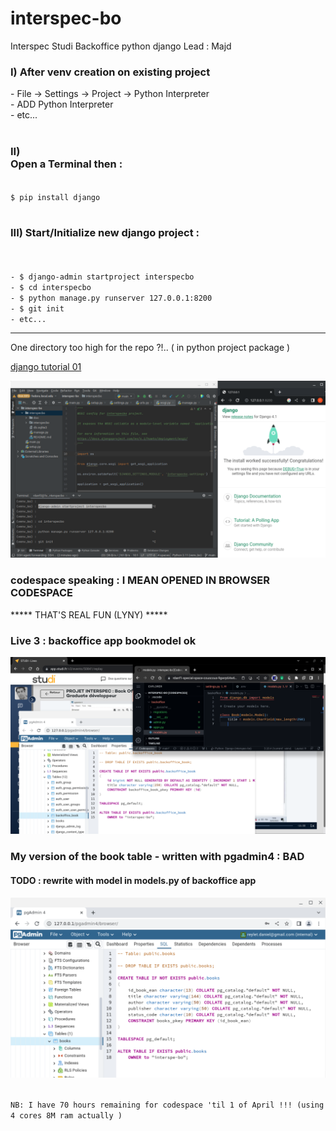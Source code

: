 # interspec-bo
Interspec Studi Backoffice python django
Lead : Majd

<h3>I)  
After venv creation on existing project</h3>
<menus>
- File -> Settings -> Project -> Python Interpreter<br>
- ADD Python Interpreter<br>
- etc...<br>
</menus>
<br>
<h3>II)<br>
Open a Terminal then :</h3>
<code>
$ pip install django
</code>
<br>
<h3>III)
Start/Initialize new django project :</h3><br>
<code>
- $ django-admin startproject interspecbo
- $ cd interspecbo
- $ python manage.py runserver 127.0.0.1:8200
- $ git init 
- etc...
</code>

******************************************************

One directory too high for the repo ?!.. 
     ( in python project package ) <br>
     
[django tutorial 01](https://docs.djangoproject.com/en/4.1/intro/tutorial01/)

![It Works!](doc/Interspec_Django-BO_2023-03-24_23.38.09.png)

<h3>
codespace speaking : I MEAN OPENED IN BROWSER CODESPACE
</h3>
                     ***** THAT'S REAL FUN (LYNY) *****

<h3>Live 3 : backoffice app bookmodel ok</h3>

![backoffice_book_model end live 3](doc/img/bo/backoffice_book_model_2023-03-31_06.56.22.png)

<h3>My version of the book table - written with pgadmin4 : BAD</h3>
<h4>TODO : rewrite with model in models.py of backoffice app</h4>

![My_book_table_pgadmin4](doc/img/bo/1st_table_pgadmin4_2023-03-31_05.25.57.png)

<code>
NB: I have 70 hours remaining for codespace 'til 1 of April !!! (using 4 cores 8M ram actually )
</code>
